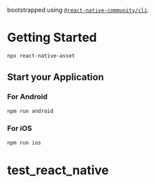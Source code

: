 bootstrapped using [`@react-native-community/cli`](https://github.com/react-native-community/cli).

# Getting Started

```bash
npx react-native-asset
```

## Start your Application

### For Android

```bash
npm run android
```

### For iOS

```bash
npm run ios
```

# test_react_native
